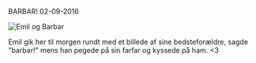 BARBAR!
02-09-2016


![Emil og Barbar](https://logiskhave.dk/static/20160902_barbar_og_emil.png)

Emil gik her til morgen rundt med et billede af sine bedsteforældre, sagde "barbar!" mens han pegede på sin farfar og kyssede på ham. <3
